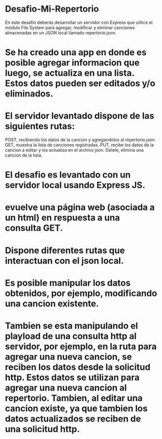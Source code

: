 # Desafio-Mi-Repertorio
En este desafío deberás desarrollar un servidor con Express que utilice el módulo File System para agregar, modificar y eliminar canciones almacenadas en un JSON local llamado repertorio.json.
# Se ha creado una app en donde es posible agregar informacion que luego, se actualiza en una lista. Estos datos pueden ser editados y/o eliminados.
# El servidor levantado dispone de las siguientes rutas:
POST, recibiendo los datos de la cancion y agregandolos al repertorio.json.
GET, muestra la lista de canciones registradas.
PUT, recibe los datos de la cancion a editar y los actualiza en el archivo json.
Delete, elimina una cancion de la lista.
# El desafio es levantado con un servidor local usando Express JS.
# evuelve una página web (asociada a un html) en respuesta a una consulta GET.
# Dispone diferentes rutas que interactuan con el json local.
# Es posible manipular los datos obtenidos, por ejemplo, modificando una cancion existente.
# Tambien se esta manipulando el playload de una consulta http al servidor, por ejemplo, en la ruta para agregar una nueva cancion, se reciben los datos desde la solicitud http. Estos datos se utilizan para agregar una nueva cancion al repertorio. Tambien, al editar una cancion existe, ya que tambien los datos actualizados se reciben de una solicitud http.
